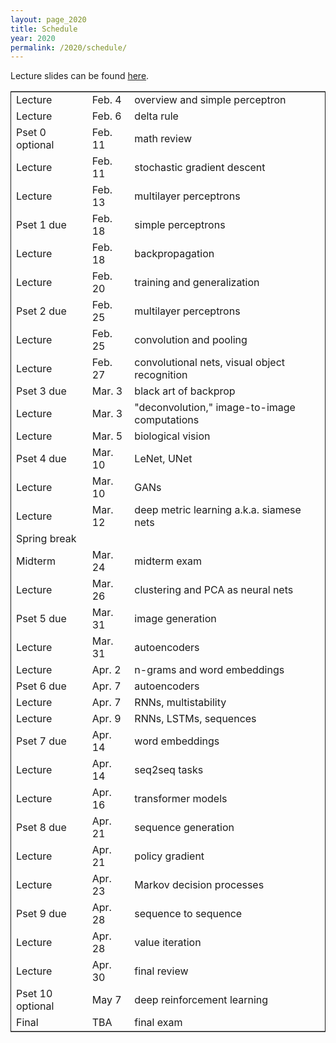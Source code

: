 ```yaml
---
layout: page_2020
title: Schedule
year: 2020
permalink: /2020/schedule/
---
```

<script src="https://code.jquery.com/jquery-3.1.1.js"
        integrity="sha256-16cdPddA6VdVInumRGo6IbivbERE8p7CQR3HzTBuELA="
        crossorigin="anonymous"></script>

<script>
 $(document).ready(function(){
     $('td:contains("Pset")').closest('tr').css('background-color','LemonChiffon');
     $('td:contains("exam")').closest('tr').css('background-color','LightSalmon');
 });
</script>

Lecture slides can be found [here](https://drive.google.com/open?id=1aVYDxtstZ6o1dNHph0rFecqq5xuZip8C).
<table border="2" cellspacing="0" cellpadding="6" rules="groups" frame="hsides">


<colgroup>
<col  class="org-left" />

<col  class="org-left" />

<col  class="org-left" />
</colgroup>
<tbody>
<tr>
<td class="org-left">Lecture</td>
<td class="org-left">Feb. 4</td>
<td class="org-left">overview and simple perceptron</td>
</tr>

<tr>
<td class="org-left">Lecture</td>
<td class="org-left">Feb. 6</td>
<td class="org-left">delta rule</td>
</tr>

<tr>
<td class="org-left">Pset 0 optional</td>
<td class="org-left">Feb. 11</td>
<td class="org-left">math review</td>
</tr>

<tr>
<td class="org-left">Lecture</td>
<td class="org-left">Feb. 11</td>
<td class="org-left">stochastic gradient descent</td>
</tr>

<tr>
<td class="org-left">Lecture</td>
<td class="org-left">Feb. 13</td>
<td class="org-left">multilayer perceptrons</td>
</tr>

<tr>
<td class="org-left">Pset 1 due</td>
<td class="org-left">Feb. 18</td>
<td class="org-left">simple perceptrons</td>
</tr>

<tr>
<td class="org-left">Lecture</td>
<td class="org-left">Feb. 18</td>
<td class="org-left">backpropagation</td>
</tr>

<tr>
<td class="org-left">Lecture</td>
<td class="org-left">Feb. 20</td>
<td class="org-left">training and generalization</td>
</tr>

<tr>
<td class="org-left">Pset 2 due</td>
<td class="org-left">Feb. 25</td>
<td class="org-left">multilayer perceptrons</td>
</tr>

<tr>
<td class="org-left">Lecture</td>
<td class="org-left">Feb. 25</td>
<td class="org-left">convolution and pooling</td>
</tr>

<tr>
<td class="org-left">Lecture</td>
<td class="org-left">Feb. 27</td>
<td class="org-left">convolutional nets, visual object recognition</td>
</tr>

<tr>
<td class="org-left">Pset 3 due</td>
<td class="org-left">Mar. 3</td>
<td class="org-left">black art of backprop</td>
</tr>

<tr>
<td class="org-left">Lecture</td>
<td class="org-left">Mar. 3</td>
<td class="org-left">"deconvolution," image-to-image computations</td>
</tr>

<tr>
<td class="org-left">Lecture</td>
<td class="org-left">Mar. 5</td>
<td class="org-left">biological vision</td>
</tr>

<tr>
<td class="org-left">Pset 4 due</td>
<td class="org-left">Mar. 10</td>
<td class="org-left">LeNet, UNet</td>
</tr>

<tr>
<td class="org-left">Lecture</td>
<td class="org-left">Mar. 10</td>
<td class="org-left">GANs</td>
</tr>

<tr>
<td class="org-left">Lecture</td>
<td class="org-left">Mar. 12</td>
<td class="org-left">deep metric learning a.k.a. siamese nets</td>
</tr>

<tr>
<td class="org-left">Spring break</td>
<td class="org-left">&#xa0;</td>
<td class="org-left">&#xa0;</td>
</tr>

<tr>
<td class="org-left">Midterm</td>
<td class="org-left">Mar. 24</td>
<td class="org-left">midterm exam</td>
</tr>

<tr>
<td class="org-left">Lecture</td>
<td class="org-left">Mar. 26</td>
<td class="org-left">clustering and PCA as neural nets</td>
</tr>

<tr>
<td class="org-left">Pset 5 due</td>
<td class="org-left">Mar. 31</td>
<td class="org-left">image generation</td>
</tr>

<tr>
<td class="org-left">Lecture</td>
<td class="org-left">Mar. 31</td>
<td class="org-left">autoencoders</td>
</tr>

<tr>
<td class="org-left">Lecture</td>
<td class="org-left">Apr. 2</td>
<td class="org-left">n-grams and word embeddings</td>
</tr>

<tr>
<td class="org-left">Pset 6 due</td>
<td class="org-left">Apr. 7</td>
<td class="org-left">autoencoders</td>
</tr>

<tr>
<td class="org-left">Lecture</td>
<td class="org-left">Apr. 7</td>
<td class="org-left">RNNs, multistability</td>
</tr>

<tr>
<td class="org-left">Lecture</td>
<td class="org-left">Apr. 9</td>
<td class="org-left">RNNs, LSTMs, sequences</td>
</tr>

<tr>
<td class="org-left">Pset 7 due</td>
<td class="org-left">Apr. 14</td>
<td class="org-left">word embeddings</td>
</tr>

<tr>
<td class="org-left">Lecture</td>
<td class="org-left">Apr. 14</td>
<td class="org-left">seq2seq tasks</td>
</tr>

<tr>
<td class="org-left">Lecture</td>
<td class="org-left">Apr. 16</td>
<td class="org-left">transformer models</td>
</tr>

<tr>
<td class="org-left">Pset 8 due</td>
<td class="org-left">Apr. 21</td>
<td class="org-left">sequence generation</td>
</tr>

<tr>
<td class="org-left">Lecture</td>
<td class="org-left">Apr. 21</td>
<td class="org-left">policy gradient</td>
</tr>

<tr>
<td class="org-left">Lecture</td>
<td class="org-left">Apr. 23</td>
<td class="org-left">Markov decision processes</td>
</tr>

<tr>
<td class="org-left">Pset 9 due</td>
<td class="org-left">Apr. 28</td>
<td class="org-left">sequence to sequence</td>
</tr>

<tr>
<td class="org-left">Lecture</td>
<td class="org-left">Apr. 28</td>
<td class="org-left">value iteration</td>
</tr>

<tr>
<td class="org-left">Lecture</td>
<td class="org-left">Apr. 30</td>
<td class="org-left">final review</td>
</tr>

<tr>
<td class="org-left">Pset 10 optional</td>
<td class="org-left">May 7</td>
<td class="org-left">deep reinforcement learning</td>
</tr>

<tr>
<td class="org-left">Final</td>
<td class="org-left">TBA</td>
<td class="org-left">final exam</td>
</tr>
</tbody>
</table>

